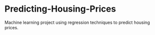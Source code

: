 # Predicting-Housing-Prices
Machine learning project using regression techniques to predict housing prices.
